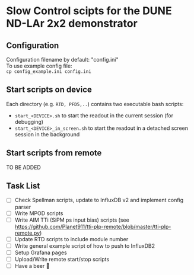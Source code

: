 # Slow Control scipts for the DUNE ND-LAr 2x2 demonstrator

## Configuration
Configuration filename by default: "config.ini"\
To use example config file:\
`cp config_example.ini config.ini`

## Start scripts on device
Each directory (e.g. `RTD, PFD5,..`) contains two executable bash scripts:
- `start_<DEVICE>.sh` to start the readout in the current session (for debugging)
- `start_<DEVICE>_in_screen.sh` to start the readout in a detached screen session in the background

## Start scripts from remote
TO BE ADDED


## Task List
- [ ] Check Spellman scripts, update to InfluxDB v2 and implement config parser
- [ ] Write MPOD scripts
- [ ] Write AIM TTi (SiPM ps input bias) scripts (see https://github.com/Planet911/tti-plp-remote/blob/master/tti-plp-remote.py)
- [ ] Update RTD scripts to include module number
- [ ] Write general example script of how to push to InfluxDB2
- [ ] Setup Grafana pages
- [ ] Upload/Write remote start/stop scripts
- [ ] Have a beer :beer:
